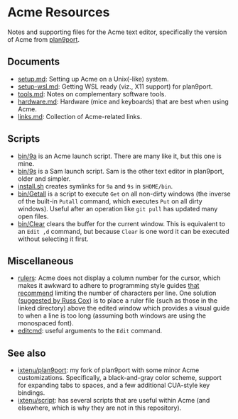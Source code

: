 # Acme Resources

Notes and supporting files for the Acme text editor, specifically the version
of Acme from [plan9port](https://9fans.github.io/plan9port/).

## Documents

- [setup.md](setup.md): Setting up Acme on a Unix(-like) system.
- [setup-wsl.md](setup-wsl.md): Getting WSL ready (viz., X11 support) for
  plan9port.
- [tools.md](tools.md): Notes on complementary software tools.
- [hardware.md](hardware.md): Hardware (mice and keyboards) that are best when
  using Acme.
- [links.md](links.md): Collection of Acme-related links.

## Scripts

- [bin/9a](bin/9a) is an Acme launch script.  There are many like it, but this
  one is mine.
- [bin/9s](bin/9s) is a Sam launch script.  Sam is the other text editor in
  plan9port, older and simpler.
- [install.sh](install.sh) creates symlinks for `9a` and `9s` in `$HOME/bin`.
- [bin/Getall](bin/Getall) is a script to execute `Get` on all non-dirty
  windows (the inverse of the built-in `Putall` command, which executes `Put`
  on all dirty windows).  Useful after an operation like `git pull` has updated
  many open files.
- [bin/Clear](bin/Clear) clears the buffer for the current window.  This is
  equivalent to an `Edit ,d` command, but because `Clear` is one word it can be
  executed without selecting it first.

## Miscellaneous

- [rulers](rulers): Acme does not display a column number for the cursor, which
  makes it awkward to adhere to programming style guides [that recommend][wcpl]
  limiting the number of characters per line.  One solution ([suggested by Russ
  Cox][rsc]) is to place a ruler file (such as those in the linked directory)
  above the edited window which provides a visual guide to when a line is too
  long (assuming both windows are using the monospaced font).
- [editcmd](editcmd): useful arguments to the `Edit` command.

[wcpl]: https://en.wikipedia.org/wiki/Characters_per_line#In_programming
[rsc]: https://marc.info/?l=9fans&m=121916884525962&w=2

## See also

- [ixtenu/plan9port](https://github.com/ixtenu/plan9port): my fork of plan9port
  with some minor Acme customizations.  Specifically, a black-and-gray color
  scheme, support for expanding tabs to spaces, and a few additional CUA-style
  key bindings.
- [ixtenu/script](https://github.com/ixtenu/script): has several scripts that
  are useful within Acme (and elsewhere, which is why they are not in this
  repository).
